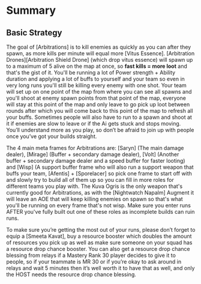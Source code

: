 # Summary
## Basic Strategy

The goal of [Arbitrations] is to kill enemies as quickly as you can after they spawn, as more kills per minute will equal more [Vitus Essence]. [Arbitration Drones][Arbitration Shield Drone] (which drop vitus essence) will spawn up to a maximum of 5 alive on the map at once, so **fast kills = more loot** and that's the gist of it. You'll be running a lot of Power strength + Ability duration and applying a lot of buffs to yourself and your team so even in very long runs you'll still be killing every enemy with one shot. Your team will set up on one point of the map from where you can see all spawns and you'll shoot at enemy spawn points from that point of the map, everyone will stay at this point of the map and only leave to go pick up loot between rounds after which you will come back to this point of the map to refresh all your buffs. Sometimes people will also have to run to a spawn and shoot at it if enemies are slow to leave or if the Ai gets stuck and stops moving. You’ll understand more as you play, so don’t be afraid to join up with people once you’ve got your builds straight.

The 4 main meta frames for Arbitrations are: [Saryn] (The main damage dealer), [Mirage] (Buffer + secondary damage dealer), [Volt] (Another buffer + secondary damage dealer and a speed buffer for faster looting) and [Wisp] (A support buffer frame who will also run a support weapon that buffs your team, [Afentis] + [Sporelacer] so pick one frame to start off with and slowly try to build all of them up so you can fill in more roles for different teams you play with. The Kuva Ogris is the only weapon that's currently good for Arbitrations, as with the [Nightwatch Napalm] Augment it will leave an AOE that will keep killing enemies on spawn so that's what you'll be running on every frame that's not wisp. Make sure you enter runs AFTER you've fully built out one of these roles as incomplete builds can ruin runs.

To make sure you’re getting the most out of your runs, please don’t forget to equip a [Smeeta Kavat], buy a resource booster which doubles the amount of resources you pick up as well as make sure someone on your squad has a resource drop chance booster. You can also get a resource drop chance blessing from relays if a Mastery Rank 30 player decides to give it to people, so if your teammate is MR 30 or if you’re okay to ask around in relays and wait 5 minutes then it’s well worth it to have that as well, and only the HOST needs the resource drop chance blessing.
